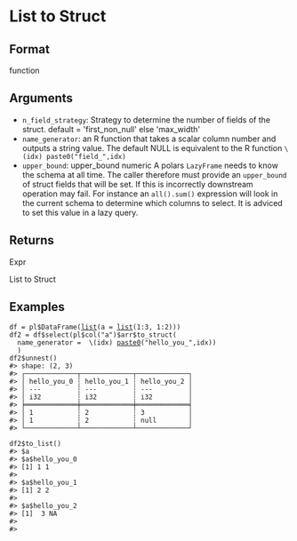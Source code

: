 # List to Struct

## Format

function

## Arguments

- `n_field_strategy`: Strategy to determine the number of fields of the struct. default = 'first_non_null' else 'max_width'
- `name_generator`: an R function that takes a scalar column number and outputs a string value. The default NULL is equivalent to the R function `\(idx) paste0("field_",idx)`
- `upper_bound`: upper_bound numeric A polars `LazyFrame` needs to know the schema at all time. The caller therefore must provide an `upper_bound` of struct fields that will be set. If this is incorrectly downstream operation may fail. For instance an `all().sum()` expression will look in the current schema to determine which columns to select. It is adviced to set this value in a lazy query.

## Returns

Expr

List to Struct

## Examples

<pre class='r-example'><code><span class='r-in'><span><span class='va'>df</span> <span class='op'>=</span> <span class='va'>pl</span><span class='op'>$</span><span class='fu'>DataFrame</span><span class='op'>(</span><span class='fu'><a href='https://rdrr.io/r/base/list.html'>list</a></span><span class='op'>(</span>a <span class='op'>=</span> <span class='fu'><a href='https://rdrr.io/r/base/list.html'>list</a></span><span class='op'>(</span><span class='fl'>1</span><span class='op'>:</span><span class='fl'>3</span>, <span class='fl'>1</span><span class='op'>:</span><span class='fl'>2</span><span class='op'>)</span><span class='op'>)</span><span class='op'>)</span></span></span>
<span class='r-in'><span><span class='va'>df2</span> <span class='op'>=</span> <span class='va'>df</span><span class='op'>$</span><span class='fu'>select</span><span class='op'>(</span><span class='va'>pl</span><span class='op'>$</span><span class='fu'>col</span><span class='op'>(</span><span class='st'>"a"</span><span class='op'>)</span><span class='op'>$</span><span class='va'>arr</span><span class='op'>$</span><span class='fu'>to_struct</span><span class='op'>(</span></span></span>
<span class='r-in'><span>  name_generator <span class='op'>=</span>  \<span class='op'>(</span><span class='va'>idx</span><span class='op'>)</span> <span class='fu'><a href='https://rdrr.io/r/base/paste.html'>paste0</a></span><span class='op'>(</span><span class='st'>"hello_you_"</span>,<span class='va'>idx</span><span class='op'>)</span><span class='op'>)</span></span></span>
<span class='r-in'><span>  <span class='op'>)</span></span></span>
<span class='r-in'><span><span class='va'>df2</span><span class='op'>$</span><span class='fu'>unnest</span><span class='op'>(</span><span class='op'>)</span></span></span>
<span class='r-out co'><span class='r-pr'>#&gt;</span> shape: (2, 3)</span>
<span class='r-out co'><span class='r-pr'>#&gt;</span> ┌─────────────┬─────────────┬─────────────┐</span>
<span class='r-out co'><span class='r-pr'>#&gt;</span> │ hello_you_0 ┆ hello_you_1 ┆ hello_you_2 │</span>
<span class='r-out co'><span class='r-pr'>#&gt;</span> │ ---         ┆ ---         ┆ ---         │</span>
<span class='r-out co'><span class='r-pr'>#&gt;</span> │ i32         ┆ i32         ┆ i32         │</span>
<span class='r-out co'><span class='r-pr'>#&gt;</span> ╞═════════════╪═════════════╪═════════════╡</span>
<span class='r-out co'><span class='r-pr'>#&gt;</span> │ 1           ┆ 2           ┆ 3           │</span>
<span class='r-out co'><span class='r-pr'>#&gt;</span> │ 1           ┆ 2           ┆ null        │</span>
<span class='r-out co'><span class='r-pr'>#&gt;</span> └─────────────┴─────────────┴─────────────┘</span>
<span class='r-in'><span></span></span>
<span class='r-in'><span><span class='va'>df2</span><span class='op'>$</span><span class='fu'>to_list</span><span class='op'>(</span><span class='op'>)</span></span></span>
<span class='r-out co'><span class='r-pr'>#&gt;</span> $a</span>
<span class='r-out co'><span class='r-pr'>#&gt;</span> $a$hello_you_0</span>
<span class='r-out co'><span class='r-pr'>#&gt;</span> [1] 1 1</span>
<span class='r-out co'><span class='r-pr'>#&gt;</span> </span>
<span class='r-out co'><span class='r-pr'>#&gt;</span> $a$hello_you_1</span>
<span class='r-out co'><span class='r-pr'>#&gt;</span> [1] 2 2</span>
<span class='r-out co'><span class='r-pr'>#&gt;</span> </span>
<span class='r-out co'><span class='r-pr'>#&gt;</span> $a$hello_you_2</span>
<span class='r-out co'><span class='r-pr'>#&gt;</span> [1]  3 NA</span>
<span class='r-out co'><span class='r-pr'>#&gt;</span> </span>
<span class='r-out co'><span class='r-pr'>#&gt;</span> </span>
 </code></pre>